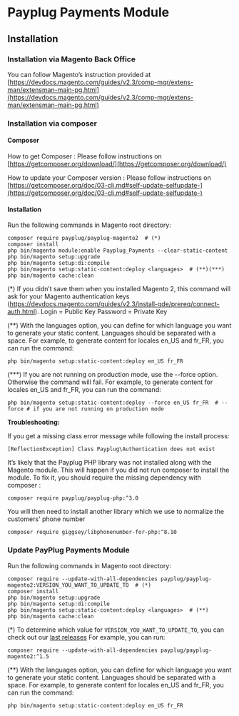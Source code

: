 # Payplug Payments Module

## Installation

### Installation via Magento Back Office

You can follow Magento’s instruction provided at
[https://devdocs.magento.com/guides/v2.3/comp-mgr/extens-man/extensman-main-pg.html](https://devdocs.magento.com/guides/v2.3/comp-mgr/extens-man/extensman-main-pg.html)

### Installation via composer

#### Composer

How to get Composer : 
Please follow instructions on [https://getcomposer.org/download/](https://getcomposer.org/download/)

How to update your Composer version : 
Please follow instructions on [https://getcomposer.org/doc/03-cli.md#self-update-selfupdate-](https://getcomposer.org/doc/03-cli.md#self-update-selfupdate-)

#### Installation

Run the following commands in Magento root directory:

```
composer require payplug/payplug-magento2  # (*)
composer install
php bin/magento module:enable Payplug_Payments --clear-static-content
php bin/magento setup:upgrade
php bin/magento setup:di:compile
php bin/magento setup:static-content:deploy <languages>  # (**)(***)
php bin/magento cache:clean
```

(\*) If you didn’t save them when you installed Magento 2, this command will ask for your Magento authentication keys (https://devdocs.magento.com/guides/v2.3/install-gde/prereq/connect-auth.html).
Login = Public Key
Password = Private Key

(\*\*) With the languages option, you can define for which language you want to generate your static content. Languages should be separated with a space. 
For example, to generate content for locales en_US and fr_FR, you can run the command:
```
php bin/magento setup:static-content:deploy en_US fr_FR
```

(\*\*\*) If you are not running on production mode, use the --force option. Otherwise the command will fail.
For example, to generate content for locales en_US and fr_FR, you can run the command:

```
php bin/magento setup:static-content:deploy --force en_US fr_FR  # --force # if you are not running on production mode
```

**Troubleshooting:**

If you get a missing class error message while following the install process:

```
[ReflectionException] Class Payplug\Authentication does not exist
```

It’s likely that the Payplug PHP library was not installed along with the Magento module. This will happen if you did not run composer to install the module.
To fix it, you should require the missing dependency with composer :

```
composer require payplug/payplug-php:^3.0
```

You will then need to install another library which we use to normalize the customers' phone number
```
composer require giggsey/libphonenumber-for-php:^8.10
```

### Update PayPlug Payments Module

Run the following commands in Magento root directory:

```
composer require --update-with-all-dependencies payplug/payplug-magento2:VERSION_YOU_WANT_TO_UPDATE_TO  # (*)
composer install
php bin/magento setup:upgrade
php bin/magento setup:di:compile
php bin/magento setup:static-content:deploy <languages>  # (**)
php bin/magento cache:clean
```

(\*) To determine which value for `VERSION_YOU_WANT_TO_UPDATE_TO`, you can check out our [last releases](https://github.com/payplug/payplug-magento2/releases)
For example, you can run: 
```
composer require --update-with-all-dependencies payplug/payplug-magento2:^1.5
```

(\*\*) With the languages option, you can define for which language you want to generate your static content. Languages should be separated with a space. 
For example, to generate content for locales en_US and fr_FR, you can run the command:
```
php bin/magento setup:static-content:deploy en_US fr_FR
```
